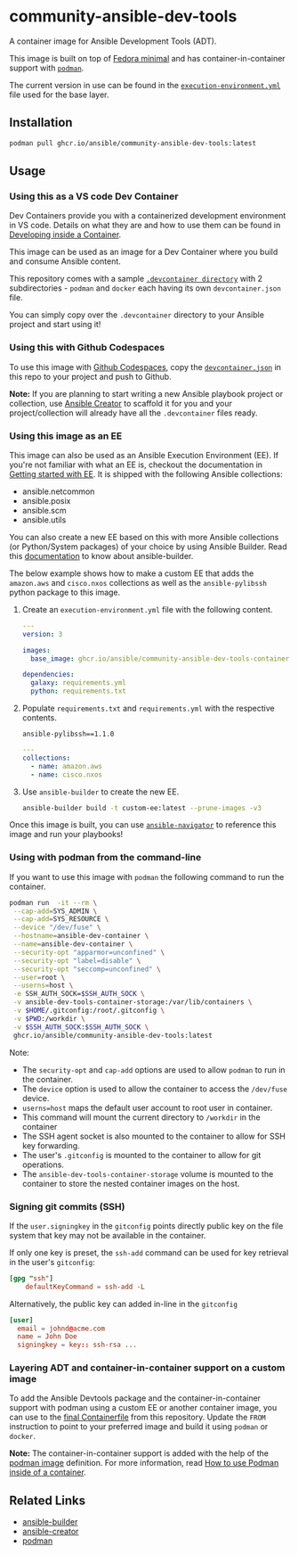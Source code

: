 # community-ansible-dev-tools

A container image for Ansible Development Tools (ADT).

This image is built on top of [Fedora minimal](https://quay.io/repository/fedora/fedora-minimal?tab=info) and has container-in-container support with [`podman`](https://podman.io/docs).

The current version in use can be found in the [`execution-environment.yml`](https://github.com/ansible/ansible-dev-tools/blob/main/execution-environment.yml) file used for the base layer.

## Installation

```bash
podman pull ghcr.io/ansible/community-ansible-dev-tools:latest
```

## Usage

### Using this as a VS code Dev Container

Dev Containers provide you with a containerized development environment in VS code. Details on what they are and how to use them can be found in [Developing inside a Container](https://code.visualstudio.com/docs/devcontainers/containers).

This image can be used as an image for a Dev Container where you build and consume Ansible content.

This repository comes with a sample [`.devcontainer directory`](https://github.com/ansible/ansible-dev-tools/tree/main/.devcontainer) with 2 subdirectories - `podman` and `docker` each having its own
`devcontainer.json` file.

You can simply copy over the `.devcontainer` directory to your Ansible project and start using it!

### Using this with Github Codespaces

To use this image with [Github Codespaces](https://docs.github.com/en/codespaces/overview), copy the [`devcontainer.json`](https://github.com/ansible/ansible-dev-tools/blob/main/.devcontainer/devcontainer.json) in this repo to your project and push to Github.

**Note:** If you are planning to start writing a new Ansible playbook project or collection, use [Ansible Creator](https://ansible.readthedocs.io/projects/creator) to scaffold it for you and your project/collection will already have all the `.devcontainer` files ready.

### Using this image as an EE

This image can also be used as an Ansible Execution Environment (EE). If you're not familiar with what an EE is, checkout the documentation in [Getting started with EE](https://ansible.readthedocs.io/en/latest/getting_started_ee/index.html). It is shipped with the following Ansible collections:

- ansible.netcommon
- ansible.posix
- ansible.scm
- ansible.utils

You can also create a new EE based on this with more Ansible collections (or Python/System packages) of your choice by using Ansible Builder. Read this [documentation](https://ansible.readthedocs.io/projects/builder/en/latest/) to know about ansible-builder.

The below example shows how to make a custom EE that adds the `amazon.aws` and `cisco.nxos` collections as well as the `ansible-pylibssh` python package to this image.

1. Create an `execution-environment.yml` file with the following content.

   ```yaml title="execution-environment.yml"
   ---
   version: 3

   images:
     base_image: ghcr.io/ansible/community-ansible-dev-tools-container:latest

   dependencies:
     galaxy: requirements.yml
     python: requirements.txt
   ```

2. Populate `requirements.txt` and `requirements.yml` with the respective contents.

   ```text title="requirements.txt"
   ansible-pylibssh==1.1.0
   ```

   ```yaml title="requirements.yml"
   ---
   collections:
     - name: amazon.aws
     - name: cisco.nxos
   ```

3. Use `ansible-builder` to create the new EE.

   ```bash
   ansible-builder build -t custom-ee:latest --prune-images -v3
   ```

Once this image is built, you can use [`ansible-navigator`](https://ansible.readthedocs.io/projects/navigator/) to reference this image and run your playbooks!

### Using with podman from the command-line

If you want to use this image with `podman` the following command to run the container.

```bash
podman run  -it --rm \
 --cap-add=SYS_ADMIN \
 --cap-add=SYS_RESOURCE \
 --device "/dev/fuse" \
 --hostname=ansible-dev-container \
 --name=ansible-dev-container \
 --security-opt "apparmor=unconfined" \
 --security-opt "label=disable" \
 --security-opt "seccomp=unconfined" \
 --user=root \
 --userns=host \
 -e SSH_AUTH_SOCK=$SSH_AUTH_SOCK \
 -v ansible-dev-tools-container-storage:/var/lib/containers \
 -v $HOME/.gitconfig:/root/.gitconfig \
 -v $PWD:/workdir \
 -v $SSH_AUTH_SOCK:$SSH_AUTH_SOCK \
 ghcr.io/ansible/community-ansible-dev-tools:latest
```

Note:

- The `security-opt` and `cap-add` options are used to allow `podman` to run in the container.
- The `device` option is used to allow the container to access the `/dev/fuse` device.
- `userns=host` maps the default user account to root user in container.
- This command will mount the current directory to `/workdir` in the container
- The SSH agent socket is also mounted to the container to allow for SSH key forwarding.
- The user's `.gitconfig` is mounted to the container to allow for git operations.
- The `ansible-dev-tools-container-storage` volume is mounted to the container to store the nested container images on the host.

### Signing git commits (SSH)

If the `user.signingkey` in the `gitconfig` points directly public key on the file system that key may not be available in the container.

If only one key is preset, the `ssh-add` command can be used for key retrieval in the user's `gitconfig`:

```toml title="~/.gitconfig"
[gpg "ssh"]
    defaultKeyCommand = ssh-add -L
```

Alternatively, the public key can added in-line in the `gitconfig`

```toml title="~/.gitconfig"
[user]
  email = johnd@acme.com
  name = John Doe
  signingkey = key:: ssh-rsa ...
```

### Layering ADT and container-in-container support on a custom image

To add the Ansible Devtools package and the container-in-container support with podman using a custom EE or another container image, you can use to the [final
Containerfile](https://github.com/ansible/ansible-dev-tools/blob/main/final/Containerfile) from this repository. Update the `FROM` instruction to point to
your preferred image and build it using `podman` or `docker`.

**Note:** The container-in-container support is added with the help of the [podman image](https://github.com/containers/image_build/tree/main/podman) definition. For more information, read [How to use Podman inside of a container](https://www.redhat.com/sysadmin/podman-inside-container).

## Related Links

- [ansible-builder](https://github.com/ansible/ansible-builder)
- [ansible-creator](https://github.com/ansible/ansible-creator)
- [podman](https://github.com/containers/podman/)
